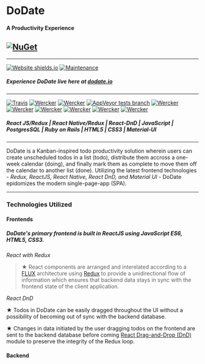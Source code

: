 # DoDate
#### A Productivity Experience
[![NuGet](https://img.shields.io/badge/Single%20Page%20Web%20Application-100%25-ff6b4.svg?colorB=ffd700)]()
---
---
[![Website shields.io](https://img.shields.io/website-up-down-green-red/http/shields.io.svg)](http://shields.io/)
[![Maintenance](https://img.shields.io/badge/Maintained%3F-yes-green.svg)](https://GitHub.com/Naereen/StrapDown.js/graphs/commit-activity)

[//]: # (Link to live site)
##### Experience DoDate live here at [dodate.io](https://jpe442.github.io/dodateweb/#/)
---
[![Travis](https://img.shields.io/badge/React-JS-blue.svg?colorB=00d9ff)]()
[![Wercker](https://img.shields.io/badge/React-Native-brightgreen.svg?colorB=f5f5f5)]()
[![Wercker](https://img.shields.io/badge/React-DnD-yellow.svg?colorB=0071d8)]()
[![AppVeyor tests branch](https://img.shields.io/badge/Redux-enabled-orange.svg?colorB=8470ff)]()
[![Wercker](https://img.shields.io/badge/JavaScript-ES6-yellow.svg?colorB=fbde35)]()
[![Wercker](https://img.shields.io/badge/Ruby-Rails-red.svg)]()
[![Wercker](https://img.shields.io/badge/Postgre-SQL-red.svg?colorB=326392)]()
[![Wercker](https://img.shields.io/badge/HTML-5-red.svg?colorB=f16529)]()
[![Wercker](https://img.shields.io/badge/CSS-3-red.svg?colorB=52a7db)]()
[![Wercker](https://img.shields.io/badge/Material-UI-red.svg?colorB=01bcd4)]()

##### React JS/Redux | React Native/Redux | React-DnD | JavaScript | PostgresSQL | Ruby on Rails | HTML5 | CSS3 | Material-UI
---

[//]: # (Brief explanation of what the app is and does)

DoDate is a Kanban-inspired todo productivity solution wherein users can create unscheduled todos in a list (todo), distribute them accross a one-week calendar (doing), and finally mark them as complete to move them off the calendar to another list (done). Utilizing the latest frontend technologies - *Redux, ReactJS, React Native, React DnD, and Material UI* - DoDate epidomizes the modern single-page-app (SPA).

---
[//]: # (Discussion of technologies used)

### Technologies Utilized
#### Frontends

##### DoDate's primary frontend is built in ReactJS using JavaScript ES6, HTML5, CSS3. 

*React with Redux*

> &#9733; React components are arranged and interelated according to a [FLUX](https://facebook.github.io/flux/) architecture using [Redux](https://github.com/reactjs/redux/blob/master/README.md) to provide a unidirectional flow of information which ensures that backend data stays in sync with the frontend state of the client application. 

*React DnD*

&#9733; Todos in DoDate can be easily dragged throughout the UI without a possibility of becoming out of sync with the backend database.

&#9733; Changes in data initiated by the user dragging todos on the frontend are sent to the backend database before coming  [React Drag-and-Drop (DnD)](https://github.com/react-dnd/react-dnd) module to preserve the integrity of the Redux loop. 


#### Backend



[//]: # (Deep delving into 2-3 features that show off your technical abilities and mastery of concepts/language)

[//]: # (Discuss challenges faced and my solutions to those challenges)

[//]: # (Code snippets that show off your best code)






